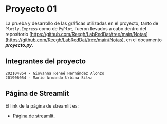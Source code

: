 # Proyecto 01

La prueba y desarrollo de las gráficas utilizadas en el proyecto, tanto de ``Plotly.Express`` como de ``PyPlot``, fueron llevados a cabo dentro del repositorio [https://github.com/Reegh/LabRedDat/tree/main/Notas](https://github.com/Reegh/LabRedDat/tree/main/Notas), en el documento ***proyecto.py***.

## Integrantes del proyecto

```
202104854 - Giovanna Reneé Hernández Alonzo
201906054 - Mario Armando Urbina Silva
```

## Página de Streamlit
El link de la página de streamlit es:
* [Página de streamlit](https://lrd-proy02.streamlit.app/).